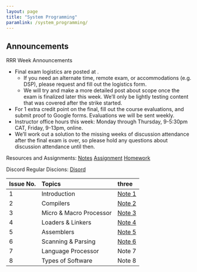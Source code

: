 ```yaml
---
layout: page
title: "System Programming"
paramlink: /system_programming/
---
```


## Announcements
RRR Week Announcements

* Final exam logistics are posted at .
    * If you need an alternate time, remote exam, or accommodations (e.g. DSP), please request and fill out the logistics form.
    * We will try and make a more detailed post about scope once the exam is finalized later this week. We’ll only be lightly testing content that was covered after the strike started.
* For 1 extra credit point on the final, fill out the course evaluations, and submit proof to Google forms. Evaluations we will be sent weekly.
* Instructor office hours this week: Monday through Thursday, 9-5:30pm CAT, Friday, 9-13pm, online.
* We’ll work out a solution to the missing weeks of discussion attendance after the final exam is over, so please hold any questions about discussion attendance until then.

Resources and Assignments: [Notes][notes] [Assignment][assignments] [Homework][homeworks]

Discord Regular Discions: [Disord](https://discord.gg/wPy8yFC5fW)

| Issue No.    | Topics                 | three    |
|:-------------|:-----------------------|:---------|
| 1            | Introduction           | [Note 1] |
| 2            | Compilers              | [Note 2] |
| 3            | Micro & Macro Processor| [Note 3] |
| 4            | Loaders & Linkers      | [Note 4] |
| 5            | Assemblers             | [Note 5] |
| 6            | Scanning & Parsing     | [Note 6] |
| 7            | Language Processor     | Note 7   |
| 8            | Types of Software      | Note 8   |


[Note 1]: https://classroom.google.com/c/NTk3MjEwOTU2NDgy/p/NTk3MjEwNDI4MDMx/details
[Note 2]: https://classroom.google.com/c/NTk3MjEwOTU2NDgy/p/NTk3MjExMDIwODgz/details
[Note 3]: https://classroom.google.com/c/NTk3MjEwOTU2NDgy/p/NTk3MjExNTU1NDIy/details
[Note 4]: https://classroom.google.com/c/NTk3MjEwOTU2NDgy/p/NTk3MjEyNDM5NTY0/details
[Note 5]: https://classroom.google.com/c/NTk3MjEwOTU2NDgy/p/NTk3MjExNTM3NTQ4/details
[Note 6]: https://classroom.google.com/c/NTk3MjEwOTU2NDgy/p/NTk3MjExOTgxMTMx/details
[Note 7]: https://classroom.google.com/c/NTk3MjEwOTU2NDgy/p/NTk3MjEwNDI4MDMx/details
[Note 8]: https://classroom.google.com/c/NTk3MjEwOTU2NDgy/p/NTk3MjEwNDI4MDMx/details

[notes]: https://classroom.google.com/c/NTk3MjEwOTU2NDgy?cjc=zix3oq7
[assignments]: https://classroom.google.com/c/NTk3MjEwOTU2NDgy?cjc=zix3oq7
[homeworks]: https://classroom.google.com/c/NTk3MjEwOTU2NDgy?cjc=zix3oq7


